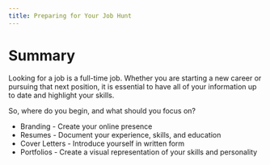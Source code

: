 ```yaml
---
title: Preparing for Your Job Hunt
---
```


# Summary

Looking for a job is a full-time job. Whether you are starting a new career or
pursuing that next position, it is essential to have all of your information up
to date and highlight your skills.

So, where do you begin, and what should you focus on?

- Branding - Create your online presence
- Resumes - Document your experience, skills, and education
- Cover Letters - Introduce yourself in written form
- Portfolios - Create a visual representation of your skills and personality
